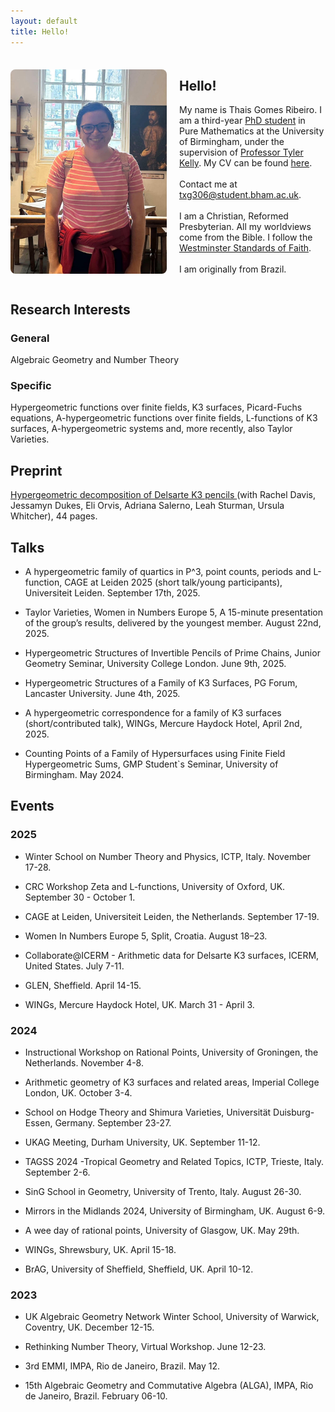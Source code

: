 ```yaml
---
layout: default
title: Hello!
--- 
```


<div style="display: flex; align-items: center; gap: 20px; margin-top: 20px;">
  <img src="phoot.jpg" alt="Descriptive alt text" style="width: 250px; border-radius: 8px;">
  <div>
    <h2>Hello!</h2>
    <p>My name is Thais Gomes Ribeiro. I am a third-year <a href="https://www.birmingham.ac.uk/staff/profiles/maths/phd-students/gomes-ribeiro-thais">PhD student</a> in Pure Mathematics at the University of Birmingham, under the supervision of <a href="https://sites.google.com/view/tylerkelly/home">Professor Tyler Kelly</a>. My CV can be found <a href="https://drive.google.com/file/d/1wdPRrOpC1WuNck5YwdvwlXUy1Zwwog_N/view?usp=drive_link">here</a>. 
<br> <br>
Contact me at <a href="mailto:txg306@student.bham.ac.uk">txg306@student.bham.ac.uk</a>. 
<br> <br>
I am a Christian, Reformed Presbyterian. All my worldviews come from the Bible. I follow the <a href="https://thewestminsterstandard.org/the-westminster-standards/">Westminster Standards of Faith</a>. 
<br><br>
I am originally from Brazil.</p>
  </div>
</div>

<h2> Research Interests </h2> 

### General
Algebraic Geometry and Number Theory

### Specific
Hypergeometric functions over finite fields, K3 surfaces, Picard-Fuchs equations, A-hypergeometric functions over finite fields, L-functions of K3 surfaces, A-hypergeometric systems and, more recently, also Taylor Varieties. 

<h2> Preprint </h2>

<a href="https://arxiv.org/abs/2508.15049">Hypergeometric decomposition of Delsarte K3 pencils </a> (with Rachel Davis, Jessamyn Dukes, Eli Orvis, Adriana Salerno, Leah Sturman, Ursula Whitcher), 44 pages. 

<h2> Talks </h2>

- A hypergeometric family of quartics in P^3, point counts, periods and L-function, CAGE at Leiden 2025 (short talk/young participants), Universiteit Leiden. September 17th, 2025.

- Taylor Varieties, Women in Numbers Europe 5, A 15-minute presentation of the group’s results, delivered by the youngest member. August 22nd, 2025. 

- Hypergeometric Structures of Invertible Pencils of Prime Chains, Junior Geometry Seminar, University College London. June 9th, 2025.

- Hypergeometric Structures of a Family of K3 Surfaces, PG Forum, Lancaster University. June 4th, 2025.

- A hypergeometric correspondence for a family of K3 surfaces (short/contributed talk), WINGs, Mercure Haydock Hotel, April 2nd, 2025. 

- Counting Points of a Family of Hypersurfaces using Finite Field Hypergeometric Sums, GMP Student`s Seminar, University of Birmingham. May 2024.

<h2> Events </h2>

### 2025

- Winter School on Number Theory and Physics, ICTP, Italy. November 17-28.

- CRC Workshop Zeta and L-functions, University of Oxford, UK. September 30 - October 1.

- CAGE at Leiden, Universiteit Leiden, the Netherlands. September 17-19.

- Women In Numbers Europe 5, Split, Croatia. August 18–23.

- Collaborate@ICERM - Arithmetic data for Delsarte K3 surfaces, ICERM, United States. July 7-11.

- GLEN, Sheffield. April 14-15.

- WINGs, Mercure Haydock Hotel, UK. March 31 - April 3.

### 2024

- Instructional Workshop on Rational Points, University of Groningen, the Netherlands. November 4-8.

- Arithmetic geometry of K3 surfaces and related areas, Imperial College London, UK. October 3-4.

- School on Hodge Theory and Shimura Varieties, Universität Duisburg-Essen, Germany. September 23-27.

- UKAG Meeting, Durham University, UK. September 11-12.

- TAGSS 2024 -Tropical Geometry and Related Topics, ICTP, Trieste, Italy. September 2-6.

- SinG School in Geometry, University of Trento, Italy. August 26-30.

- Mirrors in the Midlands 2024, University of Birmingham, UK. August 6-9.

- A wee day of rational points, University of Glasgow, UK. May 29th.

- WINGs, Shrewsbury, UK. April 15-18.

- BrAG, University of Sheffield, Sheffield, UK. April 10-12.

### 2023

- UK Algebraic Geometry Network Winter School, University of Warwick, Coventry, UK. December 12-15.

- Rethinking Number Theory, Virtual Workshop. June 12-23.

- 3rd EMMI, IMPA, Rio de Janeiro, Brazil. May 12. 

- 15th Algebraic Geometry and Commutative Algebra (ALGA), IMPA, Rio de Janeiro, Brazil. February 06-10. 
